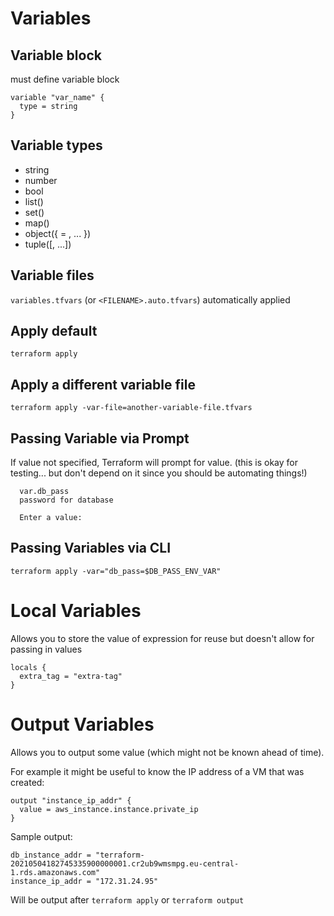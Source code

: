 # Variables

## Variable block

must define variable block

```
variable "var_name" {
  type = string
}
```

## Variable types
- string
- number
- bool
- list(<TYPE>)
- set(<TYPE>)
- map(<TYPE>)
- object({<ATTR NAME> = <TYPE>, ... })
- tuple([<TYPE>, ...])

## Variable files
`variables.tfvars` (or `<FILENAME>.auto.tfvars`) automatically applied 

## Apply default
`terraform apply`

## Apply a different variable file
`terraform apply -var-file=another-variable-file.tfvars`

## Passing Variable via Prompt
If value not specified, Terraform will prompt for value. (this is okay for testing... but don't depend on it since you should be automating things!)
```
  var.db_pass
  password for database

  Enter a value:
```

## Passing Variables via CLI
`terraform apply -var="db_pass=$DB_PASS_ENV_VAR"`

# Local Variables

Allows you to store the value of expression for reuse but doesn't allow for passing in values 
```
locals {
  extra_tag = "extra-tag"
}
```

# Output Variables

Allows you to output some value  (which might not be known ahead of time).

For example it might be useful to know the IP address of a VM that was created:

```
output "instance_ip_addr" {
  value = aws_instance.instance.private_ip
}
```

Sample output:
```
db_instance_addr = "terraform-20210504182745335900000001.cr2ub9wmsmpg.eu-central-1.rds.amazonaws.com"
instance_ip_addr = "172.31.24.95"
```

Will be output after `terraform apply` or `terraform output`

